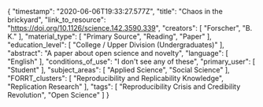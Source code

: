 {
    "timestamp": "2020-06-06T19:33:27.577Z",
    "title": "Chaos in the brickyard",
    "link_to_resource": "https://doi.org/10.1126/science.142.3590.339",
    "creators": [
        "Forscher",
        "B. K."
    ],
    "material_type": [
        "Primary Source",
        "Reading",
        "Paper"
    ],
    "education_level": [
        "College / Upper Division (Undergraduates)"
    ],
    "abstract": "A paper about open science and novelty",
    "language": [
        "English"
    ],
    "conditions_of_use": "I don't see any of these",
    "primary_user": [
        "Student"
    ],
    "subject_areas": [
        "Applied Science",
        "Social Science"
    ],
    "FORRT_clusters": [
        "Reproducibility and Replicability Knowledge",
        "Replication Research"
    ],
    "tags": [
        "Reproducibility Crisis and Credibility Revolution",
        "Open Science"
    ]
}